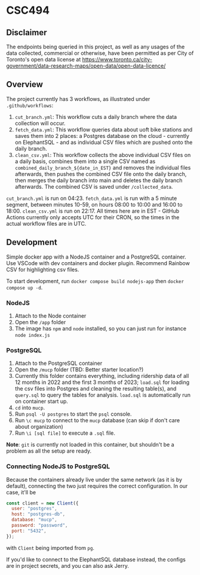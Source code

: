 # CSC494

## Disclaimer

The endpoints being queried in this project, as well as any usages of the data collected, commercial or otherwise, have been permitted as per City of Toronto's open data license at https://www.toronto.ca/city-government/data-research-maps/open-data/open-data-licence/

## Overview

The project currently has 3 workflows, as illustrated under `.github/workflows`:

1. `cut_branch.yml`: This workflow cuts a daily branch where the data collection will occur.
2. `fetch_data.yml`: This workflow queries data about uoft bike stations and saves them into 2 places: a Postgres database on the cloud - currently on ElephantSQL - and as individual CSV files which are pushed onto the daily branch.
3. `clean_csv.yml`: This workflow collects the above individual CSV files on a daily basis, combines them into a single CSV named as `combined_daily_branch_${date_in_EST}` and removes the individual files afterwards, then pushes the combined CSV file onto the daily branch, then merges the daily branch into main and deletes the daily branch afterwards. The combined CSV is saved under `/collected_data`.

`cut_branch.yml` is run on 04:23. `fetch_data.yml` is run with a 5 minute segment, between minutes 10-59, on hours 08:00 to 10:00 and 16:00 to 18:00. `clean_csv.yml` is run on 22:17. All times here are in EST - GitHub Actions currently only accepts UTC for their CRON, so the times in the actual workflow files are in UTC.

## Development

Simple docker app with a NodeJS container and a PostgreSQL container. Use VSCode with dev containers and docker plugin. Recommend Rainbow CSV for highlighting csv files.

To start development, run `docker compose build nodejs-app` then `docker compose up -d`.

### NodeJS

1. Attach to the Node container
2. Open the `/app` folder
3. The image has `npm` and `node` installed, so you can just run for instance `node index.js`

### PostgreSQL

1. Attach to the PostgreSQL container
2. Open the `/mucp` folder (TBD: Better starter location?)
3. Currently this folder contains everything, including ridership data of all 12 months in 2022 and the first 3 months of 2023; `load.sql` for loading the csv files into Postgres and cleaning the resulting table(s), and `query.sql` to query the tables for analysis. `load.sql` is automatically run on container start up.
4. `cd` into `mucp`.
5. Run `psql -U postgres` to start the `psql` console.
6. Run `\c mucp` to connect to the `mucp` database (can skip if don't care about organization)
7. Run `\i [sql file]` to execute a `.sql` file.

**Note**: `git` is currently not loaded in this container, but shouldn't be a problem as all the setup are ready.

### Connecting NodeJS to PostgreSQL

Because the containers already live under the same network (as it is by default), connecting the two just requires the correct configuration. In our case, it'll be

```js
const client = new Client({
  user: "postgres",
  host: "postgres-db",
  database: "mucp",
  password: "password",
  port: "5432",
});
```

with `Client` being imported from `pg`.

If you'd like to connect to the ElephantSQL database instead, the configs are in project secrets, and you can also ask Jerry.
